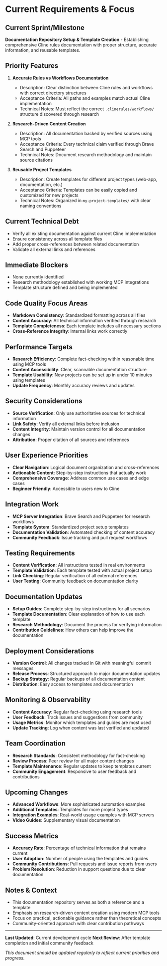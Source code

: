 # Current Requirements & Focus

## Current Sprint/Milestone
**Documentation Repository Setup & Template Creation** - Establishing comprehensive Cline rules documentation with proper structure, accurate information, and reusable templates.

## Priority Features
1. **Accurate Rules vs Workflows Documentation**
   - Description: Clear distinction between Cline rules and workflows with correct directory structures
   - Acceptance Criteria: All paths and examples match actual Cline implementation
   - Technical Notes: Must reflect the correct `.clinerules/workflows/` structure discovered through research

2. **Research-Driven Content Creation**
   - Description: All documentation backed by verified sources using MCP tools
   - Acceptance Criteria: Every technical claim verified through Brave Search and Puppeteer
   - Technical Notes: Document research methodology and maintain source citations

3. **Reusable Project Templates**
   - Description: Create templates for different project types (web-app, documentation, etc.)
   - Acceptance Criteria: Templates can be easily copied and customized for new projects
   - Technical Notes: Organized in `my-project-templates/` with clear naming conventions

## Current Technical Debt
- Verify all existing documentation against current Cline implementation
- Ensure consistency across all template files
- Add proper cross-references between related documentation
- Validate all external links and references

## Immediate Blockers
- None currently identified
- Research methodology established with working MCP integrations
- Template structure defined and being implemented

## Code Quality Focus Areas
- **Markdown Consistency**: Standardized formatting across all files
- **Content Accuracy**: All technical information verified through research
- **Template Completeness**: Each template includes all necessary sections
- **Cross-Reference Integrity**: Internal links work correctly

## Performance Targets
- **Research Efficiency**: Complete fact-checking within reasonable time using MCP tools
- **Content Accessibility**: Clear, scannable documentation structure
- **Template Usability**: New projects can be set up in under 10 minutes using templates
- **Update Frequency**: Monthly accuracy reviews and updates

## Security Considerations
- **Source Verification**: Only use authoritative sources for technical information
- **Link Safety**: Verify all external links before inclusion
- **Content Integrity**: Maintain version control for all documentation changes
- **Attribution**: Proper citation of all sources and references

## User Experience Priorities
- **Clear Navigation**: Logical document organization and cross-references
- **Actionable Content**: Step-by-step instructions that actually work
- **Comprehensive Coverage**: Address common use cases and edge cases
- **Beginner Friendly**: Accessible to users new to Cline

## Integration Work
- **MCP Server Integration**: Brave Search and Puppeteer for research workflows
- **Template System**: Standardized project setup templates
- **Documentation Validation**: Automated checking of content accuracy
- **Community Feedback**: Issue tracking and pull request workflows

## Testing Requirements
- **Content Verification**: All instructions tested in real environments
- **Template Validation**: Each template tested with actual project setup
- **Link Checking**: Regular verification of all external references
- **User Testing**: Community feedback on documentation clarity

## Documentation Updates
- **Setup Guides**: Complete step-by-step instructions for all scenarios
- **Template Documentation**: Clear explanation of how to use each template
- **Research Methodology**: Document the process for verifying information
- **Contribution Guidelines**: How others can help improve the documentation

## Deployment Considerations
- **Version Control**: All changes tracked in Git with meaningful commit messages
- **Release Process**: Structured approach to major documentation updates
- **Backup Strategy**: Regular backups of all documentation content
- **Distribution**: Easy access to templates and documentation

## Monitoring & Observability
- **Content Accuracy**: Regular fact-checking using research tools
- **User Feedback**: Track issues and suggestions from community
- **Usage Metrics**: Monitor which templates and guides are most used
- **Update Tracking**: Log when content was last verified and updated

## Team Coordination
- **Research Standards**: Consistent methodology for fact-checking
- **Review Process**: Peer review for all major content changes
- **Template Maintenance**: Regular updates to keep templates current
- **Community Engagement**: Responsive to user feedback and contributions

## Upcoming Changes
- **Advanced Workflows**: More sophisticated automation examples
- **Additional Templates**: Templates for more project types
- **Integration Examples**: Real-world usage examples with MCP servers
- **Video Guides**: Supplementary visual documentation

## Success Metrics
- **Accuracy Rate**: Percentage of technical information that remains current
- **User Adoption**: Number of people using the templates and guides
- **Community Contributions**: Pull requests and issue reports from users
- **Problem Resolution**: Reduction in support questions due to clear documentation

## Notes & Context
- This documentation repository serves as both a reference and a template
- Emphasis on research-driven content creation using modern MCP tools
- Focus on practical, actionable guidance rather than theoretical concepts
- Community-oriented approach with clear contribution pathways

---

**Last Updated**: Current development cycle
**Next Review**: After template completion and initial community feedback

*This document should be updated regularly to reflect current priorities and progress.*
